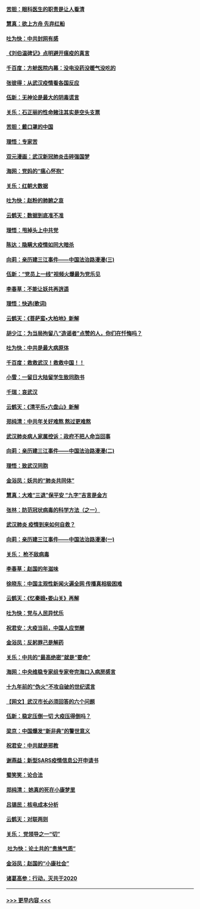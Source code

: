 #### [苦胆：眼科医生的职责是让人看清](../pages/nsc993/n11853840.md?t=02091533) 
#### [慧真：欲上方舟 先弃红船](../pages/nsc993/n11853483.md?t=02091533) 
#### [吐为快：中共封网有感](../pages/nsc993/n11852575.md?t=02091533) 
#### [《刘伯温碑记》点明避开瘟疫的真言](../pages/nsc993/n11852128.md?t=02091533) 
#### [千百度：方舱医院内幕：没电没药没暖气没吃的](../pages/nsc993/n11850211.md?t=02091533) 
#### [张彼得：从武汉疫情看各国反应](../pages/nsc993/n11850102.md?t=02091533) 
#### [伍新：无神论是最大的阴毒谎言](../pages/nsc993/n11846129.md?t=02091533) 
#### [关乐：石正丽的性命赌注其实是空头支票](../pages/nsc993/n11846109.md?t=02091533) 
#### [苦胆：戴口罩的中国](../pages/nsc993/n11845576.md?t=02091533) 
#### [理悟：专家苦](../pages/nsc993/n11845564.md?t=02091533) 
#### [双元漫画：武汉新冠肺炎击碎强国梦](../pages/nsc993/n11843320.md?t=02091533) 
#### [海网：党妈的“瘟心怀抱”](../pages/nsc993/n11840740.md?t=02091533) 
#### [关乐：红朝大数据](../pages/nsc993/n11840675.md?t=02091533) 
#### [吐为快：赵粉的肺腑之哀](../pages/nsc993/n11840618.md?t=02091533) 
#### [云鹤天：数据到底准不准](../pages/nsc993/n11840325.md?t=02091533) 
#### [理悟：甩掉头上中共党](../pages/nsc993/n11838826.md?t=02091533) 
#### [陈达：隐瞒大疫情如同大暗杀](../pages/nsc993/n11838771.md?t=02091533) 
#### [向莉：亲历建三江事件——中国法治路漫漫(三)](../pages/nsc993/n11831825.md?t=02091533) 
#### [伍新：“党员上一线”视频火爆最为党乐见](../pages/nsc993/n11838200.md?t=02091533) 
#### [李春草：不能让妖共再逍遥](../pages/nsc993/n11838102.md?t=02091533) 
#### [理悟：快逃(歌词)](../pages/nsc993/n11838083.md?t=02091533) 
#### [云鹤天：《菩萨蛮▪大柏地》新解](../pages/nsc993/n11838059.md?t=02091533) 
#### [胡少江：为当局拘留八“造谣者”点赞的人，你们在忏悔吗？](../pages/nsc993/n11836801.md?t=02091533) 
#### [吐为快：中共是最大病原体](../pages/nsc993/n11836748.md?t=02091533) 
#### [千百度：救救武汉！救救中国！！](../pages/nsc993/n11836145.md?t=02091533) 
#### [小雪：一留日大陆留学生致同胞书](../pages/nsc993/n11834624.md?t=02091533) 
#### [千瑞：哀武汉](../pages/nsc993/n11833647.md?t=02091533) 
#### [云鹤天：《清平乐▪六盘山》新解](../pages/nsc993/n11833611.md?t=02091533) 
#### [郑纯清：中共年关好难熬 熬过更难熬](../pages/nsc993/n11833489.md?t=02091533) 
#### [武汉肺炎病人家属控诉：政府不把人命当回事](../pages/nsc993/n11833205.md?t=02091533) 
#### [向莉：亲历建三江事件——中国法治路漫漫(二)](../pages/nsc993/n11829102.md?t=02091533) 
#### [理悟：致武汉同胞](../pages/nsc993/n11831522.md?t=02091533) 
#### [金浴凤：妖共的“肺炎共同体”](../pages/nsc993/n11829448.md?t=02091533) 
#### [慧真：大难“三退”保平安 “九字”吉言是金方](../pages/nsc993/n11829501.md?t=02091533) 
#### [张林：防范冠状病毒的科学方法（之一）](../pages/nsc993/n11828618.md?t=02091533) 
#### [武汉肺炎 疫情到来如何自救？](../pages/nsc993/n11827632.md?t=02091533) 
#### [向莉：亲历建三江事件——中国法治路漫漫(一)](../pages/nsc993/n11827190.md?t=02091533) 
#### [关乐： 枪不敌病毒](../pages/nsc993/n11826746.md?t=02091533) 
#### [李春草：赵国的年滋味](../pages/nsc993/n11826321.md?t=02091533) 
#### [徐晓东：中国主观性新闻火遍全网 传播真相极困难](../pages/nsc993/n11826508.md?t=02091533) 
#### [云鹤天：《忆秦娥▪娄山关》再解](../pages/nsc993/n11824682.md?t=02091533) 
#### [吐为快：党与人民异忧乐](../pages/nsc993/n11824660.md?t=02091533) 
#### [祝君安：大疫当前，中国人应觉醒](../pages/nsc993/n11821946.md?t=02091533) 
#### [金浴凤：反躬罪己是解药](../pages/nsc993/n11820280.md?t=02091533) 
#### [关乐：中共的“最高绝密”就是“要命”](../pages/nsc993/n11816946.md?t=02091533) 
#### [海网：中央维稳专家组专家夸完海口入病房感言](../pages/nsc993/n11815138.md?t=02091533) 
#### [十九年前的“伪火”不攻自破的世纪谎言](../pages/nsc993/n11813238.md?t=02091533) 
#### [【网文】武汉市长必须回答的六个问题](../pages/nsc993/n11813848.md?t=02091533) 
#### [伍新：稳定压倒一切 大疫压得倒吗？](../pages/nsc993/n11812634.md?t=02091533) 
#### [梁京：中国爆发“新非典”的警世意义](../pages/nsc993/n11812554.md?t=02091533) 
#### [祝君安：中共就是邪教](../pages/nsc993/n11812431.md?t=02091533) 
#### [谢燕益：新型SARS疫情信息公开申请书](../pages/nsc993/n11808840.md?t=02091533) 
#### [蜀笑笑：论合法](../pages/nsc993/n11808064.md?t=02091533) 
#### [郑纯清： 她真的死在小康梦里](../pages/nsc993/n11806623.md?t=02091533) 
#### [吕锡民：核电成本分析](../pages/nsc993/n11806284.md?t=02091533) 
#### [云鹤天：对联两则](../pages/nsc993/n11805957.md?t=02091533) 
#### [关乐： 党领导之一“切”](../pages/nsc993/n11804505.md?t=02091533) 
#### [ 吐为快：论土共的“贵族气质”](../pages/nsc993/n11804490.md?t=02091533) 
#### [金浴凤：赵国的“小康社会”](../pages/nsc993/n11804452.md?t=02091533) 
#### [诸葛高参：行动，灭共于2020](../pages/nsc993/n11804120.md?t=02091533) 

----
#### [ >>> 更早内容 <<< ](../indexes/nsc993-earlier.md)
